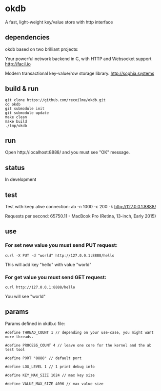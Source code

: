 # okdb
A fast, light-weight key/value store with http interface

## dependencies
okdb based on two brilliant projects:

Your powerful network backend in C, with HTTP and Websocket support http://facil.io

Modern transactional key-value/row storage library. http://sophia.systems

## build & run
```
git clone https://github.com/recoilme/okdb.git
cd okdb
git submodule init
git submodule update
make clean
make build
./tmp/okdb
```

## run
Open http://localhost:8888/ and you must see "OK" message.

## status
In development

## test
Test with keep alive connection: ab -n 1000 -c 200 -k http://127.0.0.1:8888/

Requests per second:    65750.11 - MacBook Pro (Retina, 13-inch, Early 2015)

## use
### For set new value you must send PUT request:
```
curl -X PUT -d "world" http://127.0.0.1:8888/hello
```
This will add key "hello" with value "world"

### For get value you must send GET request:
```
curl http://127.0.0.1:8888/hello
```
You will see "world"

## params
Params defined in okdb.c file:
```
#define THREAD_COUNT 1 // depending on your use-case, you might want more threads.

#define PROCESS_COUNT 4 // leave one core for the kernel and the ab test tool

#define PORT "8888" // default port

#define LOG_LEVEL 1 // 1 print debug info

#define KEY_MAX_SIZE 1024 // max key size

#define VALUE_MAX_SIZE 4096 // max value size
```

